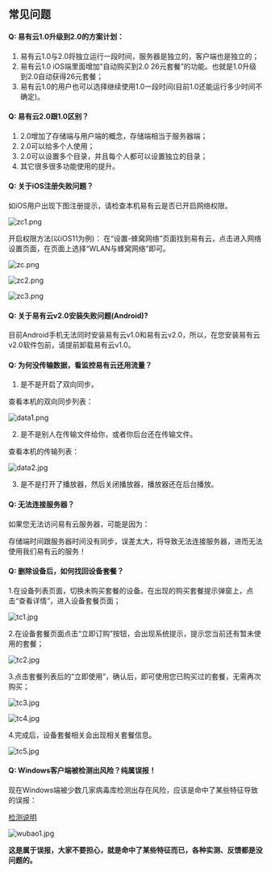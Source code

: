 ## 常见问题

#### Q: 易有云1.0升级到2.0的方案计划：

1. 易有云1.0与2.0将独立运行一段时间，服务器是独立的，客户端也是独立的；
2. 易有云1.0 iOS端里面增加“自动购买到2.0 26元套餐”的功能。也就是1.0升级到2.0自动获得26元套餐；
3. 易有云1.0的用户也可以选择继续使用1.0一段时间(目前1.0还能运行多少时间不确定)。


#### Q: 易有云2.0跟1.0区别？

1. 2.0增加了存储端与用户端的概念，存储端相当于服务器端；
2. 2.0可以给多个人使用；
3. 2.0可以设置多个目录，并且每个人都可以设置独立的目录；
4. 其它很多很多功能使用的提升。


#### Q: 关于iOS注册失败问题？
如iOS用户出现下图注册提示，请检查本机易有云是否已开启网络权限。

![zc1.png](./question/signIn/zc1.png)

开启权限方法(以iOS11为例)：
在“设置-蜂窝网络”页面找到易有云，点击进入网络设置页面，在页面上选择“WLAN与蜂窝网络”即可。

![zc.png](./question/signIn/zc.png)

![zc2.png](./question/signIn/zc2.png)

![zc3.png](./question/signIn/zc3.png)


#### Q: 关于易有云v2.0安装失败问题(Android)?
目前Android手机无法同时安装易有云v1.0和易有云v2.0，所以，在您安装易有云v2.0软件包前，请提前卸载易有云v1.0。


#### Q: 为何没传输数据，看监控易有云还用流量？


1. 是不是开启了双向同步。

查看本机的双向同步列表：

![data1.png](./question/DataUse/data1.png)

2. 是不是别人在传输文件给你，或者你后台还在传输文件。

查看本机的传输列表：

![data2.jpg](./question/DataUse/data2.jpg)

3. 是不是打开了播放器，然后关闭播放器，播放器还在后台播放。


#### Q: 无法连接服务器？

如果您无法访问易有云服务器，可能是因为：

存储端时间跟服务器时间没有同步，误差太大，将导致无法连接服务器，进而无法使用我们易有云的服务！



#### Q: 删除设备后，如何找回设备套餐？

1.在设备列表页面，切换未购买套餐的设备。在出现的购买套餐提示弹窗上，点击“查看详情”，进入设备套餐页面；

![tc1.jpg](./question/SetMeal/tc1.jpg)

2.在设备套餐页面点击“立即订购”按钮，会出现系统提示，提示您当前还有暂未使用的套餐；

![tc2.jpg](./question/SetMeal/tc2.jpg)

3.点击套餐列表后的“立即使用”，确认后，即可使用您已购买过的套餐，无需再次购买；

![tc3.jpg](./question/SetMeal/tc3.jpg)

![tc4.jpg](./question/SetMeal/tc4.jpg)

4.完成后，设备套餐相关会出现相关套餐信息。

![tc5.jpg](./question/SetMeal/tc5.jpg)



#### Q: Windows客户端被检测出风险？纯属误报！

现在Windows端被少数几家病毒库检测出存在风险，应该是命中了某些特征导致的误报：

[检测说明](https://www.virustotal.com/gui/file/a8d26f39f0481bea3e31b36ae5168e1582827bf56cbff036c1800a7ed9dd3b59/detection)

![wubao1.jpg](./question/SetMeal/wubao1.jpg)

**这是属于误报，大家不要担心，就是命中了某些特征而已，各种实测、反馈都是没问题的。**

